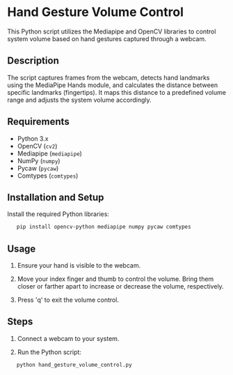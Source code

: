 # Hand Gesture Volume Control

This Python script utilizes the Mediapipe and OpenCV libraries to control system volume based on hand gestures captured through a webcam.

## Description

The script captures frames from the webcam, detects hand landmarks using the MediaPipe Hands module, and calculates the distance between specific landmarks (fingertips). It maps this distance to a predefined volume range and adjusts the system volume accordingly.

## Requirements

- Python 3.x
- OpenCV (`cv2`)
- Mediapipe (`mediapipe`)
- NumPy (`numpy`)
- Pycaw (`pycaw`)
- Comtypes (`comtypes`)

## Installation and Setup

Install the required Python libraries:
```bash
   pip install opencv-python mediapipe numpy pycaw comtypes 
```

 ## Usage
 
  1. Ensure your hand is visible to the webcam.
  
  2. Move your index finger and thumb to control the volume. Bring them closer or farther apart to increase or decrease the volume, respectively.
  
  3. Press 'q' to exit the volume control.

 ## Steps
 
1. Connect a webcam to your system.

2. Run the Python script:
```bash
   python hand_gesture_volume_control.py 
```
